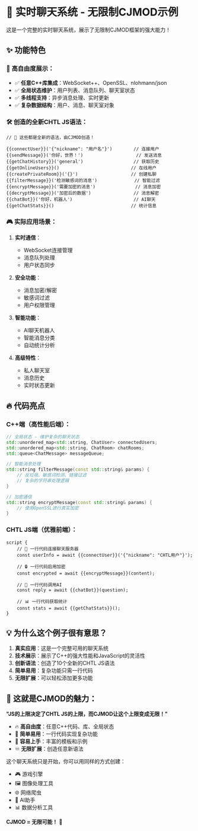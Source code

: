 # 🚀 实时聊天系统 - 无限制CJMOD示例

这是一个完整的实时聊天系统，展示了无限制CJMOD框架的强大能力！

## ✨ 功能特色

### 🎯 **高自由度展示**：
- ✅ **任意C++库集成**：WebSocket++、OpenSSL、nlohmann/json
- ✅ **全局状态维护**：用户列表、消息队列、聊天室状态
- ✅ **多线程支持**：异步消息处理、实时更新
- ✅ **复杂数据结构**：用户、消息、聊天室对象

### 🛠️ **创造的全新CHTL JS语法**：
```chtl
// 🚀 这些都是全新的语法，由CJMOD创造！

{{connectUser}}('{"nickname": "用户名"}')        // 连接用户
{{sendMessage}}('你好，世界！')                    // 发送消息  
{{getChatHistory}}('general')                   // 获取历史
{{getOnlineUsers}}()                           // 在线用户
{{createPrivateRoom}}('{}')                    // 创建私聊
{{filterMessage}}('检测敏感词的消息')              // 智能过滤
{{encryptMessage}}('需要加密的消息')               // 消息加密
{{decryptMessage}}('加密后的数据')                // 消息解密
{{chatBot}}('你好，机器人')                       // AI聊天
{{getChatStats}}()                             // 统计信息
```

### 🎮 **实际应用场景**：

1. **实时通信**：
   - WebSocket连接管理
   - 消息队列处理
   - 用户状态同步

2. **安全功能**：
   - 消息加密/解密
   - 敏感词过滤
   - 用户权限管理

3. **智能功能**：
   - AI聊天机器人
   - 智能消息分类
   - 自动统计分析

4. **高级特性**：
   - 私人聊天室
   - 消息历史
   - 实时状态更新

## 🔥 **代码亮点**

### **C++端（高性能后端）**：
```cpp
// 全局状态 - 维护复杂的聊天状态
std::unordered_map<std::string, ChatUser> connectedUsers;
std::unordered_map<std::string, ChatRoom> chatRooms;
std::queue<ChatMessage> messageQueue;

// 智能消息处理
std::string filterMessage(const std::string& params) {
    // 反垃圾、敏感词检测、链接过滤
    // 复杂的字符串处理逻辑
}

// 加密通信
std::string encryptMessage(const std::string& params) {
    // 使用OpenSSL进行真实加密
}
```

### **CHTL JS端（优雅前端）**：
```chtl
script {
    // 🎯 一行代码连接聊天服务器
    const userInfo = await {{connectUser}}('{"nickname": "CHTL用户"}');
    
    // 🔒 一行代码启用加密
    const encrypted = await {{encryptMessage}}(content);
    
    // 🤖 一行代码调用AI
    const reply = await {{chatBot}}(question);
    
    // 📊 一行代码获取统计
    const stats = await {{getChatStats}}();
}
```

## 💡 **为什么这个例子很有意思？**

1. **真实应用**：这是一个完整可用的聊天系统
2. **技术展示**：展示了C++的强大性能和JavaScript的灵活性
3. **创新语法**：创造了10个全新的CHTL JS语法
4. **简单易用**：复杂功能只需一行代码
5. **无限扩展**：可以轻松添加更多功能

## 🎊 **这就是CJMOD的魅力**：

**"JS的上限决定了CHTL JS的上限，而CJMOD让这个上限变成无限！"**

- 🔥 **高自由度**：任意C++代码、库、全局状态
- 🎯 **简单易用**：一行代码实现复杂功能  
- 🚀 **容易上手**：丰富的模板和示例
- ♾️ **无限扩展**：创造任意新语法

这个聊天系统只是开始，你可以用同样的方式创建：
- 🎮 游戏引擎
- 🖼️ 图像处理工具
- 🌐 网络爬虫
- 🤖 AI助手
- 📊 数据分析工具

**CJMOD = 无限可能！** 🌟
